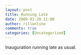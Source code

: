 ```yaml
---
layout: post
title: Running Late
date: 2009-01-20 11:00
author: rillonline
comments: true
categories: [Uncategorized]
---
```

Inauguration running late as usual.
